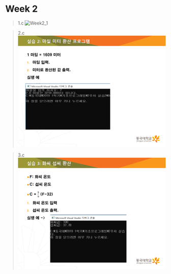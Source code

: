 # Week 2

> 1.c
![Week2_1](https://user-images.githubusercontent.com/13483945/54426740-ed479c00-475b-11e9-82d9-7d63dffbe22d.PNG)


> 2.c
![Week2_2](../img/Week2_2.png)

> 3.c
![Week2_3](../img/Week2_3.png)

